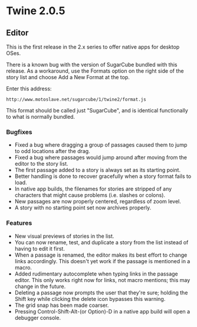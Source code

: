 # Twine 2.0.5

## Editor

This is the first release in the 2.x series to offer native apps for desktop OSes.

There is a known bug with the version of SugarCube bundled with this release. As a workaround, use the Formats option on the right side of the story list and choose Add a New Format at the top.

Enter this address:

`http://www.motoslave.net/sugarcube/1/twine2/format.js`

This format should be called just "SugarCube", and is identical functionally to what is normally bundled.

### Bugfixes

- Fixed a bug where dragging a group of passages caused them to jump to odd locations after the drag.
- Fixed a bug where passages would jump around after moving from the editor to the story list.
- The first passage added to a story is always set as its starting point.
- Better handling is done to recover gracefully when a story format fails to load.
- In native app builds, the filenames for stories are stripped of any characters that might cause problems (i.e. slashes or colons).
- New passages are now properly centered, regardless of zoom level.
- A story with no starting point set now archives properly.

### Features

- New visual previews of stories in the list.
- You can now rename, test, and duplicate a story from the list instead of having to edit it first.
- When a passage is renamed, the editor makes its best effort to change links accordingly. This doesn't yet work if the passage is mentioned in a macro.
- Added rudimentary autocomplete when typing links in the passage editor. This only works right now for links, not macro mentions; this may change in the future.
- Deleting a passage now prompts the user that they're sure; holding the Shift key while clicking the delete icon bypasses this warning.
- The grid snap has been made coarser.
- Pressing Control-Shift-Alt-(or Option)-D in a native app build will open a debugger console.
